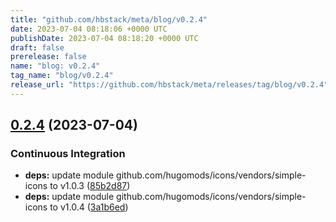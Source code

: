 ```yaml
---
title: "github.com/hbstack/meta/blog/v0.2.4"
date: 2023-07-04 08:18:06 +0000 UTC
publishDate: 2023-07-04 08:18:20 +0000 UTC
draft: false
prerelease: false
name: "blog: v0.2.4"
tag_name: "blog/v0.2.4"
release_url: "https://github.com/hbstack/meta/releases/tag/blog/v0.2.4"
---
```


## [0.2.4](https://github.com/hbstack/meta/compare/blog/v0.2.3...blog/v0.2.4) (2023-07-04)


### Continuous Integration

* **deps:** update module github.com/hugomods/icons/vendors/simple-icons to v1.0.3 ([85b2d87](https://github.com/hbstack/meta/commit/85b2d8716901e5a94584ee7d318c516c01acc4ff))
* **deps:** update module github.com/hugomods/icons/vendors/simple-icons to v1.0.4 ([3a1b6ed](https://github.com/hbstack/meta/commit/3a1b6ed92813dbe3567ccba99978e6e8fe787f2d))
